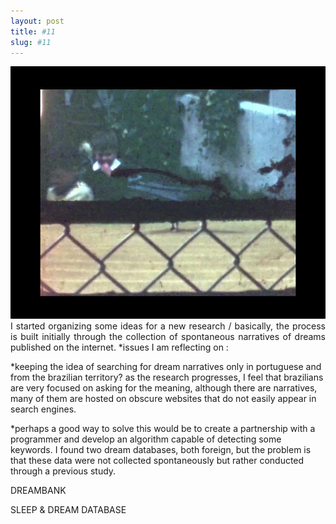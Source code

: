 ```yaml
---
layout: post
title: #11
slug: #11
---
```


<p class="description" style="text-align: justify;">
<img src="/assets/ode-ao-erro-03.jpg" />
I started organizing some ideas for a new research / basically, the process is built initially through the collection of spontaneous narratives of dreams published on the internet.
*issues I am reflecting on :

*keeping the idea of searching for dream narratives only in portuguese and from the brazilian territory? as the research progresses, I feel that brazilians are very focused on asking for the meaning, although there are narratives, many of them are hosted on obscure websites that do not easily appear in search engines.

*perhaps a good way to solve this would be to create a partnership with a programmer and develop an algorithm capable of detecting some keywords. I found two dream databases, both foreign, but the problem is that these data were not collected spontaneously but rather conducted through a previous study.

DREAMBANK

SLEEP & DREAM DATABASE
